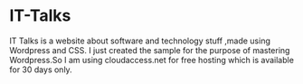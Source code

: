 # IT-Talks
IT Talks is a website about software and technology stuff ,made using Wordpress and CSS. I just created the sample for the purpose of mastering Wordpress.So I am using cloudaccess.net for free hosting which is available for 30 days only.
